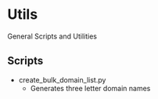 # Utils
General Scripts and Utilities
## Scripts
  - create_bulk_domain_list.py
    - Generates three letter domain names
